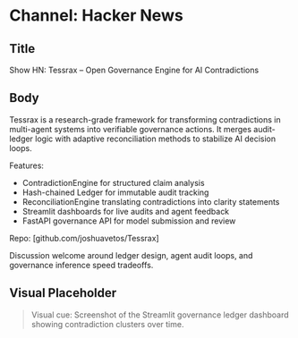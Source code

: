 # Channel: Hacker News

## Title
Show HN: Tessrax – Open Governance Engine for AI Contradictions

## Body
Tessrax is a research-grade framework for transforming contradictions in multi-agent systems into verifiable governance actions. It merges audit-ledger logic with adaptive reconciliation methods to stabilize AI decision loops.

Features:
- ContradictionEngine for structured claim analysis
- Hash-chained Ledger for immutable audit tracking
- ReconciliationEngine translating contradictions into clarity statements
- Streamlit dashboards for live audits and agent feedback
- FastAPI governance API for model submission and review

Repo: [github.com/joshuavetos/Tessrax]

Discussion welcome around ledger design, agent audit loops, and governance inference speed tradeoffs.

## Visual Placeholder
> Visual cue: Screenshot of the Streamlit governance ledger dashboard showing contradiction clusters over time.
